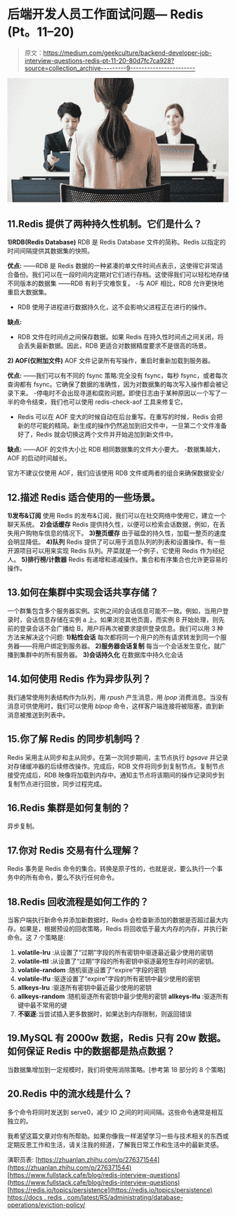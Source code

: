 # 后端开发人员工作面试问题— Redis (Pt。11–20)

> 原文：<https://medium.com/geekculture/backend-developer-job-interview-questions-redis-pt-11-20-80d7fc7ca928?source=collection_archive---------9----------------------->

![](img/081ad2b30a0acb48669797810a84a1a7.png)

## 11.Redis 提供了两种持久性机制。它们是什么？

**1)RDB(Redis Database)** RDB 是 Redis Database 文件的简称。Redis 以指定的时间间隔提供其数据集的快照。

**优点:**
——RDB 是 Redis 数据的一种紧凑的单文件时间点表示，这使得它非常适合备份。我们可以在一段时间内定期对它们进行存档。这使得我们可以轻松地存储不同版本的数据集
——RDB 有利于灾难恢复。
-与 AOF 相比，RDB 允许更快地重启大数据集。
- RDB 使用子进程进行数据持久化，这不会影响父进程正在进行的操作。

**缺点:**
- RDB 文件在时间点之间保存数据。如果 Redis 在持久性时间点之间关闭，将会丢失最新数据。因此，RDB 更适合对数据精度要求不是很高的场景。

**2) AOF(仅附加文件)** AOF 文件记录所有写操作，重启时重新加载到服务器。

**优点:**
——我们可以有不同的 fsync 策略:完全没有 fsync，每秒 fsync，或者每次查询都有 fsync。它确保了数据的准确性，因为对数据集的每次写入操作都会被记录下来。
-停电时不会出现寻道和腐败问题。即使日志由于某种原因以一个写了一半的命令结束，我们也可以使用 redis-check-aof 工具来修复它。
- Redis 可以在 AOF 变大的时候自动在后台重写。在重写的时候，Redis 会把新的尽可能的精简。新生成的操作仍然追加到旧文件中，一旦第二个文件准备好了，Redis 就会切换这两个文件并开始追加到新文件中。

**缺点:**
——AOF 的文件大小比 RDB 相同数据集的文件大小要大。
-数据集越大，AOF 的启动时间越长。

官方不建议仅使用 AOF，我们应该使用 RDB 文件或两者的组合来确保数据安全/

## 12.描述 Redis 适合使用的一些场景。

**1)发布&订阅**
使用 Redis 的发布&订阅，我们可以在社交网络中使用它，建立一个聊天系统。
**2)会话缓存**
Redis 提供持久性，以便可以检索会话数据，例如，在丢失用户购物车信息的情况下。
**3)整页缓存**
由于磁盘的持久性，加载一整页的速度会明显降低。
**4)队列**
Redis 提供了可以用于消息队列的列表和设置操作。有一些开源项目可以用来实现 Redis 队列。芹菜就是一个例子，它使用 Redis 作为经纪人。
**5)排行榜/计数器**
Redis 有递增和递减操作。集合和有序集合也允许更容易的操作。

## 13.如何在集群中实现会话共享存储？

一个群集包含多个服务器实例。实例之间的会话信息可能不一致。例如，当用户登录时，会话信息存储在实例 a 上。如果浏览其他页面，而实例 B 开始处理，则先前的登录会话不会广播给 B，用户将再次被要求提供登录信息。我们可以用 3 种方法来解决这个问题:
**1)粘性会话**
每次都将同一个用户的所有请求转发到同一个服务器——将用户绑定到服务器。
**2)服务器会话复制**
每当一个会话发生变化，就广播到集群中的所有服务器。
**3)会话持久化**
在数据库中持久化会话

## 14.如何使用 Redis 作为异步队列？

我们通常使用列表结构作为队列，用 *rpush* 产生消息，用 *lpop* 消费消息。当没有消息可供使用时，我们可以使用 *blpop* 命令，这样客户端连接将被阻塞，直到新消息被推送到列表中。

## 15.你了解 Redis 的同步机制吗？

Redis 采用主从同步和主从同步。在第一次同步期间，主节点执行 *bgsave* 并记录对存储缓冲器的后续修改操作。完成后，RDB 文件将同步到复制节点。复制节点接受完成后，RDB 映像将加载到内存中。通知主节点将该期间的操作记录同步到复制节点进行回放，同步过程完成。

## 16.Redis 集群是如何复制的？

异步复制。

## 17.你对 Redis 交易有什么理解？

Redis 事务是 Redis 命令的集合。转换是原子性的，也就是说，要么执行一个事务中的所有命令，要么不执行任何命令。

## 18.Redis 回收流程是如何工作的？

当客户端执行新命令并添加新数据时，Redis 会检查新添加的数据是否超过最大内存。如果是，根据预设的回收策略，Redis 将回收低于最大内存的内存，并执行新命令。这 7 个策略是:
1) **volatile-lru** :从设置了“过期”字段的所有密钥中驱逐最近最少使用的密钥
2) **volatile-ttl** :从设置了“过期”字段的所有密钥中驱逐最短生存时间的密钥。
3) **volatile-random** :随机驱逐设置了“expire”字段的密钥
4) **volatile-lfu** :驱逐设置了“expire”字段的所有密钥中最少使用的密钥
5) **allkeys-lru** :驱逐所有密钥中最近最少使用的密钥
6) **allkeys-random** :随机驱逐所有密钥中最少使用的密钥
**allkeys-lfu** :驱逐所有键中最不常用的键
8) **不驱逐**:当尝试插入更多数据时，如果达到内存限制，则返回错误

## 19.MySQL 有 2000w 数据，Redis 只有 20w 数据。如何保证 Redis 中的数据都是热点数据？

当数据集增加到一定规模时，我们将使用消除策略。[参考第 18 部分的 8 个策略]

## 20.Redis 中的流水线是什么？

多个命令将同时发送到 serve0，减少 IO 之间的时间间隔。这些命令通常是相互独立的。

我希望这篇文章对你有所帮助。如果你像我一样渴望学习一些与技术相关的东西或定期反思工作和生活，请关注我的频道，了解我日常工作和生活中的最新灵感。

演职员表:
[https://zhuanlan.zhihu.com/p/276371544](https://zhuanlan.zhihu.com/p/276371544)
[https://www.fullstack.cafe/blog/redis-interview-questions](https://www.fullstack.cafe/blog/redis-interview-questions)
[https://redis.io/topics/persistence](https://redis.io/topics/persistence)
[https://docs . redis . com/latest/RS/administrating/database-operations/eviction-policy/](https://docs.redis.com/latest/rs/administering/database-operations/eviction-policy/)